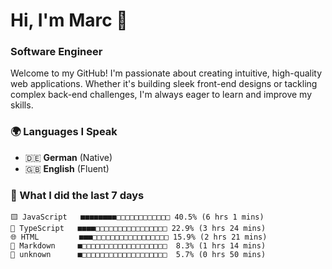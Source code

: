 # Hi, I'm Marc 👋 
### Software Engineer

Welcome to my GitHub! I'm passionate about creating intuitive, high-quality web applications. Whether it's building sleek front-end designs or tackling complex back-end challenges, I'm always eager to learn and improve my skills.  

### 🌍 Languages I Speak  
- 🇩🇪 **German** (Native)  
- 🇬🇧 **English** (Fluent)

### 🤯 What I did the last 7 days

```
🟨 JavaScript   ■■■■■■■■□□□□□□□□□□□□ 40.5% (6 hrs 1 mins)
🔷 TypeScript   ■■■■□□□□□□□□□□□□□□□□ 22.9% (3 hrs 24 mins)
🌐 HTML         ■■■□□□□□□□□□□□□□□□□□ 15.9% (2 hrs 21 mins)
📝 Markdown     ■□□□□□□□□□□□□□□□□□□□  8.3% (1 hrs 14 mins)
📄 unknown      ■□□□□□□□□□□□□□□□□□□□  5.7% (0 hrs 50 mins)
```